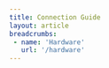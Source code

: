 ```yaml
---
title: Connection Guide
layout: article
breadcrumbs:
 - name: 'Hardware'
   url: '/hardware'
---
```


